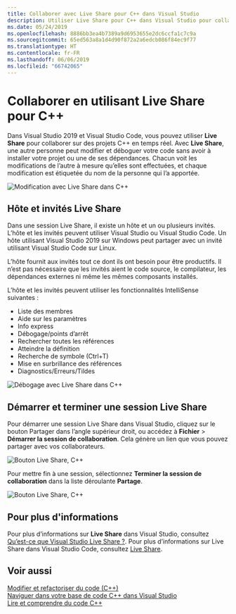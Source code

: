```yaml
---
title: Collaborer avec Live Share pour C++ dans Visual Studio
description: Utiliser Live Share pour C++ dans Visual Studio pour collaborer et partager du code en temps réel.
ms.date: 05/24/2019
ms.openlocfilehash: 8886bb3ea4b7389a9d6953655e2dc6ccfa1c7c9a
ms.sourcegitcommit: 65ed563a8a1d4d90f872a2a6edcb086f84ec9f77
ms.translationtype: HT
ms.contentlocale: fr-FR
ms.lasthandoff: 06/06/2019
ms.locfileid: "66742065"
---
```

# <a name="collaborate-using-live-share-for-c"></a>Collaborer en utilisant Live Share pour C++

Dans Visual Studio 2019 et Visual Studio Code, vous pouvez utiliser **Live Share** pour collaborer sur des projets C++ en temps réel. Avec **Live Share**, une autre personne peut modifier et déboguer votre code sans avoir à installer votre projet ou une de ses dépendances. Chacun voit les modifications de l’autre à mesure qu’elles sont effectuées, et chaque modification est étiquetée du nom de la personne qui l’a apportée. 

![Modification avec Live Share dans C&#43;&#43;](../ide/media/live-share-edit-cpp.png "Modification avec Live Share dans C++")

## <a name="live-share-host-and-guests"></a>Hôte et invités Live Share

Dans une session Live Share, il existe un hôte et un ou plusieurs invités. L’hôte et les invités peuvent utiliser Visual Studio ou Visual Studio Code. Un hôte utilisant Visual Studio 2019 sur Windows peut partager avec un invité utilisant Visual Studio Code sur Linux.

L’hôte fournit aux invités tout ce dont ils ont besoin pour être productifs. Il n’est pas nécessaire que les invités aient le code source, le compilateur, les dépendances externes ni même les mêmes composants installés. 

L’hôte et les invités peuvent utiliser les fonctionnalités IntelliSense suivantes : 

- Liste des membres
- Aide sur les paramètres
- Info express
- Débogage/points d’arrêt
- Rechercher toutes les références
- Atteindre la définition
- Recherche de symbole (Ctrl+T)
- Mise en surbrillance des références
- Diagnostics/Erreurs/Tildes

![Débogage avec Live Share dans C&#43;&#43;](../ide/media/live-share-debug-cpp.png "Débogage avec Live Share dans C++")

## <a name="start-and-end-a-live-share-session"></a>Démarrer et terminer une session Live Share

Pour démarrer une session Live Share dans Visual Studio, cliquez sur le bouton Partager dans l’angle supérieur droit, ou accédez à **Fichier** > **Démarrer la session de collaboration**. Cela génère un lien que vous pouvez partager avec vos collaborateurs.

![Bouton Live Share, C&#43;&#43;](../ide/media/live-share-button-cpp.png "Bouton Live Share")

Pour mettre fin à une session, sélectionnez **Terminer la session de collaboration** dans la liste déroulante **Partage**.

![Bouton Live Share, C&#43;&#43;](../ide/media/live-share-end-session-cpp.png "Bouton Live Share")

## <a name="for-more-information"></a>Pour plus d'informations

Pour plus d’informations sur **Live Share** dans Visual Studio, consultez [Qu’est-ce que Visual Studio Live Share ?](/visualstudio/liveshare/). Pour plus d’informations sur Live Share dans Visual Studio Code, consultez [Live Share](https://marketplace.visualstudio.com/items?itemName=ms-vsliveshare.vsliveshare).

## <a name="see-also"></a>Voir aussi

[Modifier et refactoriser du code (C++)](writing-and-refactoring-code-cpp.md)</br>
[Naviguer dans votre base de code C++ dans Visual Studio](navigate-code-cpp.md)</br>
[Lire et comprendre du code C++](read-and-understand-code-cpp.md)</br>
